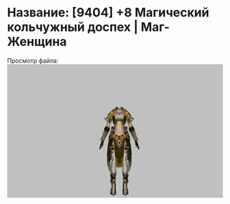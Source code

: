 # Название: [9404] +8 Магический кольчужный доспех | Маг-Женщина

Просмотр файла:
![p050003.png](p050003.png)